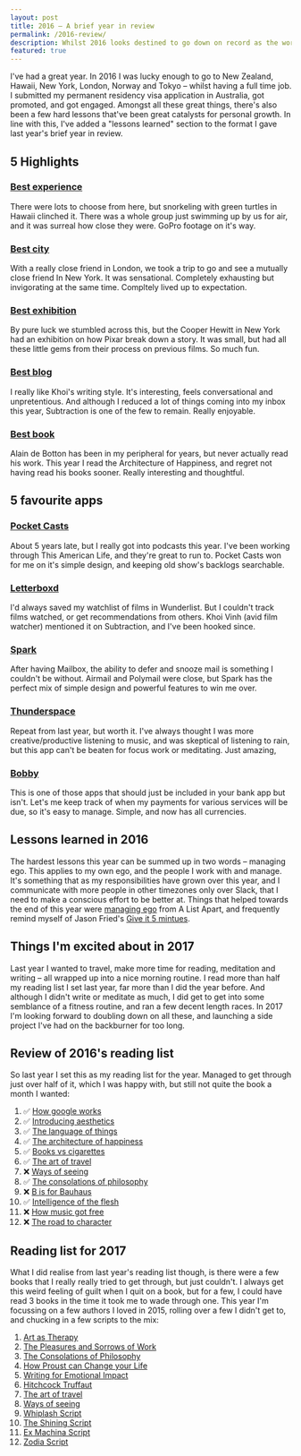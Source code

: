 ```yaml
---
layout: post
title: 2016 – A brief year in review
permalink: /2016-review/
description: Whilst 2016 looks destined to go down on record as the worst year ever, I somehow have had a pretty amazing year. Feeling a little smug? Maybe. But work's also been challenging, and a good year for personal growth.
featured: true
---
```


I've had a great year. In 2016 I was lucky enough to go to New Zealand, Hawaii, New York, London, Norway and Tokyo – whilst having a full time job. I submitted my permanent residency visa application in Australia, got promoted, and got engaged. Amongst all these great things, there's also been a few hard lessons that've been great catalysts for personal growth. In line with this, I've added a "lessons learned" section to the format I gave last year's brief year in review.

## 5 Highlights

### [Best experience](http://www.foxguides.co.nz/)
There were lots to choose from here, but snorkeling with green turtles in Hawaii clinched it. There was a whole group just swimming up by us for air, and it was surreal how close they were. GoPro footage on it's way.

### [Best city](http://vsco.co/dominicsebastian/media/5673ac94e3544744578bcdfe)
With a really close friend in London, we took a trip to go and see a mutually close friend In New York. It was sensational. Completely exhausting but invigorating at the same time. Compltely lived up to expectation.

### [Best exhibition](https://www.acmi.net.au/events/screen-worlds/)
By pure luck we stumbled across this, but the Cooper Hewitt in New York had an exhibition on how  Pixar break down a story. It was small, but had all these little gems from their process on previous films. So much fun.

### [Best blog](https://www.subtraction.com/)
I really like Khoi's writing style. It's interesting, feels conversational and unpretentious. And although I reduced a lot of things coming into my inbox this year, Subtraction is one of the few to remain. Really enjoyable.

### [Best book](https://www.amazon.com/Architecture-Happiness-Alain-Botton/dp/0307277240)
Alain de Botton has been in my peripheral for years, but never actually read his work. This year I read the Architecture of Happiness, and regret not having read his books sooner. Really interesting and thoughtful.

## 5 favourite apps

### [Pocket Casts](https://play.pocketcasts.com/)
About 5 years late, but I really got into podcasts this year. I've been working through This American Life, and they're great to run to. Pocket Casts won for me on it's simple design, and keeping old show's backlogs searchable.

### [Letterboxd](https://letterboxd.com/domseb/)
I'd always saved my watchlist of films in Wunderlist. But I couldn't track films watched, or get recommendations from others. Khoi Vinh (avid film watcher) mentioned it on Subtraction, and I've been hooked since.

### [Spark](https://sparkmailapp.com/)
After having Mailbox, the ability to defer and snooze mail is something I couldn't be without. Airmail and Polymail were close, but Spark has the perfect mix of simple design and powerful features to win me over.

### [Thunderspace](http://thunderspace.me/)
Repeat from last year, but worth it. I've always thought I was more creative/productive listening to music, and was skeptical of listening to rain, but this app can't be beaten for focus work or meditating. Just amazing,

### [Bobby](http://www.bobbyapp.co/)
This is one of those apps that should just be included in your bank app but isn't. Let's me keep track of when my payments for various services will be due, so it's easy to manage. Simple, and now has all currencies.

## Lessons learned in 2016
The hardest lessons this year can be summed up in two words – managing ego. This applies to my own ego, and the people I work with and manage. It's something that as my responsibilities have grown over this year, and I communicate with more people in other timezones only over Slack, that I need to make a conscious effort to be better at. Things that helped towards the end of this year were [managing ego](http://alistapart.com/article/managing-ego) from A List Apart, and frequently remind myself of Jason Fried's [Give it 5 mintues](https://signalvnoise.com/posts/3124-give-it-five-minutes).

## Things I'm excited about in 2017
Last year I wanted to travel, make more time for reading, meditation and writing – all wrapped up into a nice morning routine. I read more than half my reading list I set last year, far more than I did the year before. And although I didn't write or meditate as much, I did get to get into some semblance of a fitness routine, and ran a few decent length races. In 2017 I'm looking forward to doubling down on all these, and launching a side project I've had on the backburner for too long.

## Review of 2016's reading list
So last year I set this as my reading list for the year. Managed to get through just over half of it, which I was happy with, but still not quite the book a month I wanted:

1. ✅ [How google works](https://www.amazon.com/How-Google-Works-Eric-Schmidt/dp/1455582344)
2. ✅ [Introducing aesthetics](http://www.goodreads.com/book/show/1580194.Introducing_Aesthetics)
3. ✅ [The language of things](https://www.amazon.com/Language-Things-Understanding-Desirable-Objects/dp/0393070816)
4. ✅ [The architecture of happiness](http://alaindebotton.com/architecture/)
5. ✅ [Books vs cigarettes](http://www.goodreads.com/book/show/4064936-books-v-cigarettes)
6. ✅ [The art of travel](http://alaindebotton.com/travel/)
7. ❌ [Ways of seeing](https://www.amazon.com/Ways-Seeing-Based-BBC-Television/dp/0140135154)
8. ✅ [The consolations of philosophy](http://alaindebotton.com/philosophy/)
9. ❌ [B is for Bauhaus](https://www.amazon.co.uk/B-Bauhaus-Z-Modern-World/dp/0718199510)
10. ✅  [Intelligence of the flesh](https://www.amazon.com/Intelligence-Flesh-Your-Needs-Thinks/dp/0300208820)
11. ❌ [How music got free](https://www.amazon.com/How-Music-Got-Free-Industry/dp/0525426612)
12. ❌ [The road to character](https://www.amazon.com/Road-Character-David-Brooks/dp/081299325X)


## Reading list for 2017
What I did realise from last year's reading list though, is there were a few books that I really really tried to get through, but just couldn't. I always get this weird feeling of guilt when I quit on a book, but for a few, I could have read 3 books in the time it took me to wade through one. This year I'm focussing on a few authors I loved in 2015, rolling over a few I didn't get to, and chucking in a few scripts to the mix:

1. [Art as Therapy](https://www.amazon.com/Art-as-Therapy-Alain-Botton/dp/0714872784/ref=sr_1_1?s=books&ie=UTF8&qid=1487157472&sr=1-1&keywords=art+as+therapy)
2. [The Pleasures and Sorrows of Work](https://www.amazon.com/Pleasures-Sorrows-Work-Alain-Botton/dp/0241144434/ref=sr_1_3?s=books&ie=UTF8&qid=1487157450&sr=1-3&keywords=the+pleasures+and+sorrows+of+work)
3. [The Consolations of Philosophy](https://www.amazon.com/Consolations-Philosophy-Alain-Botton/dp/0679779175/ref=sr_1_1?s=books&ie=UTF8&qid=1487157428&sr=1-1&keywords=The+Consolations+of+Philosophy)
4. [How Proust can Change your Life](http://alaindebotton.com/architecture/)
5. [Writing for Emotional Impact](https://www.amazon.com/Writing-Emotional-Impact-Techniques-Fascinate/dp/1595940286)
6. [Hitchcock Truffaut](https://www.amazon.com/Hitchcock-Revised-Francois-Truffaut/dp/0671604295/ref=sr_1_1?s=books&ie=UTF8&qid=1487157489&sr=1-1&keywords=hitchcock+truffaut)
7. [The art of travel](http://alaindebotton.com/travel/)
8. [Ways of seeing](https://www.amazon.com/Ways-Seeing-Based-BBC-Television/dp/0140135154)
9. [Whiplash Script](http://www.sonyclassics.com/awards-information/whiplash_screenplay.pdf)
10. [The Shining Script](https://indiegroundfilms.files.wordpress.com/2014/01/the-shining-post-production-script-july-1980.pdf)
11. [Ex Machina Script](http://www.slguardian.org/wp-content/uploads/2016/06/Ex-Machina.pdf)
12. [Zodia Script](http://www.screenplaydb.com/film/scripts/Zodiac.PDF)
